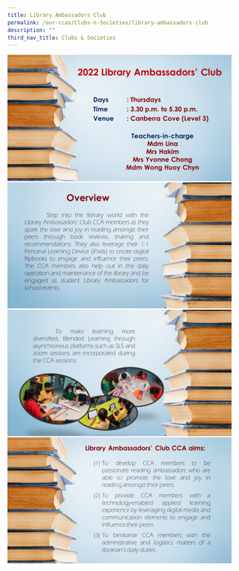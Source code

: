 ```yaml
---
title: Library Ambassadors Club
permalink: /our-ccas/Clubs-n-Societies/library-ambassadors-club
description: ""
third_nav_title: Clubs & Societies
---
```

![](/images/Slide1-3.jpg)
![](/images/Slide2-3.jpg)
![](/images/Slide3-2.jpg)
![](/images/Slide4.jpg)
